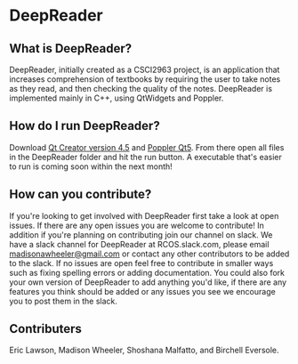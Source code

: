 # DeepReader


## **What is DeepReader?**

DeepReader, initially created as a CSCI2963 project, is an application that increases comprehension of textbooks by requiring the user to take notes as they read, and then checking the quality of the notes. DeepReader is implemented mainly in C++, using QtWidgets and Poppler.


## **How do I run DeepReader?**

Download [Qt Creator version 4.5](https://www.qt.io/download/) and [Poppler Qt5](https://people.freedesktop.org/~aacid/docs/qt5/). From there open all files in the DeepReader folder and hit the run button. A executable that's easier to run is coming soon within the next month!


## **How can you contribute?**

If you're looking to get involved with DeepReader first take a look at open issues. If there are any open issues you are welcome to contribute! In addition if you're planning on contributing join our channel on slack. We have a slack channel for DeepReader at RCOS.slack.com, please email madisonawheeler@gmail.com or contact any other contributors to be added to the slack. If no issues are open feel free to contribute in smaller ways such as fixing spelling errors or adding documentation. You could also fork your own version of DeepReader to add anything you'd like, if there are any features you think should be added or any issues you see we encourage you to post them in the slack.

## **Contributers**
Eric Lawson, Madison Wheeler, Shoshana Malfatto, and Birchell Eversole.
